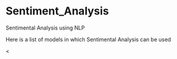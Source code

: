 # Sentiment_Analysis
Sentimental Analysis using NLP

Here is a list of models in which Sentimental Analysis can be used 


<
